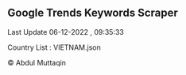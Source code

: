 

## Google Trends Keywords Scraper 
 
Last Update 06-12-2022 , 09:35:33

Country List :
VIETNAM.json



© Abdul Muttaqin 
